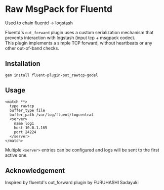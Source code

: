 # Raw MsgPack for Fluentd

Used to chain fluentd -> logstash

Fluentd's `out_forward` plugin uses a custom serialization mechanism that prevents interaction with logstash (input tcp + msgpack codec).  
This plugin implements a simple TCP forward, without heartbeats or any other out-of-band checks.

## Installation

    gem install fluent-plugin-out_rawtcp-godel

## Usage

    <match **>
      type rawtcp
      buffer_type file
      buffer_path /var/log/fluent/logcentral
      <server>
        name log1
        host 10.0.1.165
        port 24224
      </server>
    </match>

Multiple `<server>` entries can be configured and logs will be sent to the first active one.


## Acknowledgement

Inspired by fluentd's out_forward plugin by FURUHASHI Sadayuki
